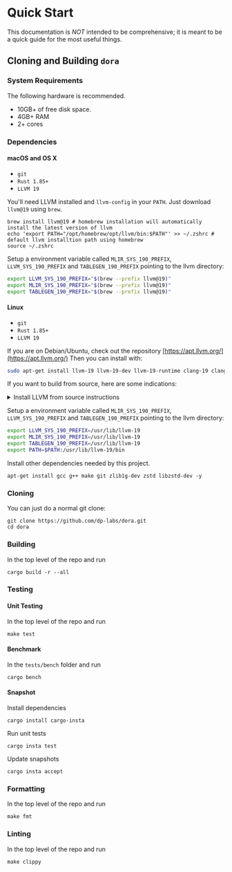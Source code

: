 # Quick Start

This documentation is _NOT_ intended to be comprehensive; it is meant to be a quick guide for the most useful things.

## Cloning and Building `dora`

### System Requirements

The following hardware is recommended.

- 10GB+ of free disk space.
- 4GB+ RAM
- 2+ cores

### Dependencies

#### macOS and OS X

- `git`
- `Rust 1.85+`
- `LLVM 19`

You'll need LLVM installed and `llvm-config` in your `PATH`. Just download `llvm@19` using `brew`.

```shell
brew install llvm@19 # homebrew installation will automatically install the latest version of llvm
echo 'export PATH="/opt/homebrew/opt/llvm/bin:$PATH"' >> ~/.zshrc # default llvm installtion path using homebrew
source ~/.zshrc
```

Setup a environment variable called `MLIR_SYS_190_PREFIX`, `LLVM_SYS_190_PREFIX` and `TABLEGEN_190_PREFIX` pointing to the llvm directory:

```bash
export LLVM_SYS_190_PREFIX="$(brew --prefix llvm@19)"
export MLIR_SYS_190_PREFIX="$(brew --prefix llvm@19)"
export TABLEGEN_190_PREFIX="$(brew --prefix llvm@19)"
```

#### Linux

- `git`
- `Rust 1.85+`
- `LLVM 19`

If you are on Debian/Ubuntu, check out the repository [https://apt.llvm.org/](https://apt.llvm.org/) Then you can install with:

```bash
sudo apt-get install llvm-19 llvm-19-dev llvm-19-runtime clang-19 clang-tools-19 lld-19 libpolly-19-dev libmlir-19-dev mlir-19-tools
```

If you want to build from source, here are some indications:

<details><summary>Install LLVM from source instructions</summary>

```bash
wget https://github.com/llvm/llvm-project/releases/download/llvmorg-19.1.5/llvm-project-19.1.5.src.tar.xz
tar xf llvm-project-19.1.5.src.tar.xz

cd llvm-project-19.1.5.src
mkdir build
cd build

# The following cmake command configures the build to be installed to /opt/llvm-19
cmake -G "Unix Makefiles" ../llvm \
   -DLLVM_ENABLE_PROJECTS="mlir;clang;clang-tools-extra;lld;polly" \
   -DLLVM_BUILD_EXAMPLES=OFF \
   -DLLVM_TARGETS_TO_BUILD="Native" \
   -DCMAKE_INSTALL_PREFIX=/opt/llvm-19 \
   -DCMAKE_BUILD_TYPE=RelWithDebInfo \
   -DLLVM_PARALLEL_LINK_JOBS=4 \
   -DLLVM_ENABLE_BINDINGS=OFF \
   -DCMAKE_C_COMPILER=clang -DCMAKE_CXX_COMPILER=clang++ -DLLVM_ENABLE_LLD=ON \
   -DLLVM_ENABLE_ASSERTIONS=OFF

make -j4
```

</details>

Setup a environment variable called `MLIR_SYS_190_PREFIX`, `LLVM_SYS_190_PREFIX` and `TABLEGEN_190_PREFIX` pointing to the llvm directory:

```bash
export LLVM_SYS_190_PREFIX=/usr/lib/llvm-19
export MLIR_SYS_190_PREFIX=/usr/lib/llvm-19
export TABLEGEN_190_PREFIX=/usr/lib/llvm-19
export PATH=$PATH:/usr/lib/llvm-19/bin
```

Install other dependencies needed by this project.

```shell
apt-get install gcc g++ make git zlib1g-dev zstd libzstd-dev -y
```

### Cloning

You can just do a normal git clone:

```shell
git clone https://github.com/dp-labs/dora.git
cd dora
```

### Building

In the top level of the repo and run

```shell
cargo build -r --all
```

### Testing

#### Unit Testing

In the top level of the repo and run

```shell
make test
```

#### Benchmark

In the `tests/bench` folder and run

```shell
cargo bench
```

#### Snapshot

Install dependencies

```shell
cargo install cargo-insta
```

Run unit tests

```shell
cargo insta test
```

Update snapshots

```shell
cargo insta accept
```

### Formatting

In the top level of the repo and run

```shell
make fmt
```

### Linting

In the top level of the repo and run

```shell
make clippy
```

